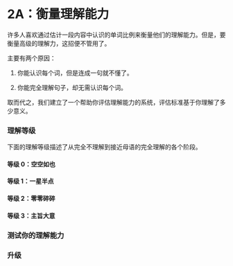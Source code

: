 # 2A：衡量理解能力

许多人喜欢通过估计一段内容中认识的单词比例来衡量他们的理解能力。但是，要衡量高级的理解力，这招便不管用了。

主要有两个原因：

1. 你能认识每个词，但是连成一句就不懂了。

2. 你能完全理解句子，却无需认识每个词。

取而代之，我们建立了一个帮助你评估理解能力的系统，评估标准基于你理解了多少意义。

### 理解等级

下面的理解等级描述了从完全不理解到接近母语的完全理解的各个阶段。

#### 等级 0：空空如也

#### 等级 1：一星半点

#### 等级 2：零零碎碎

#### 等级 3：主旨大意

### 测试你的理解能力

### 升级